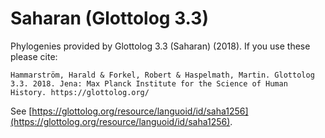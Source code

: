 # Saharan (Glottolog 3.3)

Phylogenies provided by Glottolog 3.3 (Saharan) (2018). If you use these please cite:

```
Hammarström, Harald & Forkel, Robert & Haspelmath, Martin. Glottolog 3.3. 2018. Jena: Max Planck Institute for the Science of Human History. https://glottolog.org/
```

See  [https://glottolog.org/resource/languoid/id/saha1256](https://glottolog.org/resource/languoid/id/saha1256).

